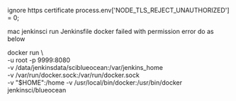ignore https certificate
process.env['NODE_TLS_REJECT_UNAUTHORIZED'] = 0;




mac jenkinsci run Jenkinsfile docker failed with permission error
do as below

docker run \                                                                                                                                                          
  -u root -p 9999:8080 \
  -v /data/jenkinsdata/sciblueocean:/var/jenkins_home \
  -v /var/run/docker.sock:/var/run/docker.sock \
  -v "$HOME":/home -v /usr/local/bin/docker:/usr/bin/docker \
  jenkinsci/blueocean
